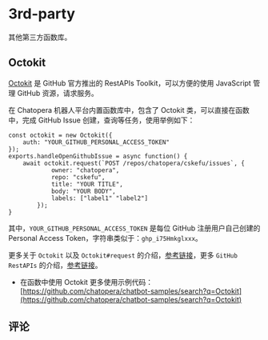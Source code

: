 # 3rd-party

其他第三方函数库。

## Octokit

[Octokit](https://github.com/octokit/octokit.js/) 是 GitHub 官方推出的 RestAPIs Toolkit，可以方便的使用 JavaScript 管理 GitHub 资源，请求服务。

在 Chatopera 机器人平台内置函数库中，包含了 Octokit 类，可以直接在函数中，完成 GitHub Issue 创建，查询等任务，使用举例如下：

```函数
const octokit = new Octokit({
    auth: "YOUR_GITHUB_PERSONAL_ACCESS_TOKEN"
});
exports.handleOpenGithubIssue = async function() {
    await octokit.request(`POST /repos/chatopera/cskefu/issues`, {
            owner: "chatopera",
            repo: "cskefu",
            title: "YOUR TITLE",
            body: "YOUR BODY",
            labels: ["label1" "label2"]
        });
}
```

其中，`YOUR_GITHUB_PERSONAL_ACCESS_TOKEN` 是每位 GitHub 注册用户自己创建的 Personal Access Token，字符串类似于：`ghp_i75Hmkglxxx`。

更多关于 `Octokit` 以及 `Octokit#request` 的介绍，[参考链接](https://github.com/octokit/octokit.js/)，更多 `GitHub RestAPIs` 的介绍，[参考链接](https://docs.github.com/en/rest/reference)。

- 在函数中使用 Octokit 更多使用示例代码：[https://github.com/chatopera/chatbot-samples/search?q=Octokit](https://github.com/chatopera/chatbot-samples/search?q=Octokit)

## 评论

<script src="https://utteranc.es/client.js"
        repo="chatopera/docs"
        issue-term="pathname"
        label="Comment"
        theme="github-light"
        crossorigin="anonymous"
        async>
</script>
